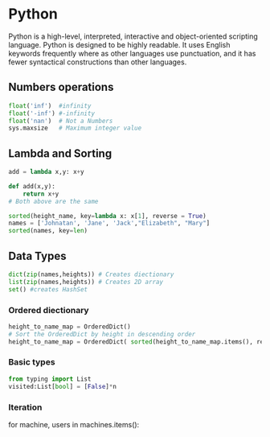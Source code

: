 # Python

Python is a high-level, interpreted, interactive and object-oriented scripting language. Python is designed to be highly readable. It uses English keywords frequently where as other languages use punctuation, and it has fewer syntactical constructions than other languages.

## Numbers operations 

```python
float('inf')  #infinity
float('-inf') #-infinity
float('nan')  # Not a Numbers
sys.maxsize   # Maximum integer value
```

## Lambda and Sorting 

```python
add = lambda x,y: x+y

def add(x,y):
    return x+y
# Both above are the same

sorted(height_name, key=lambda x: x[1], reverse = True)
names = ['Johnatan', 'Jane', 'Jack',"Elizabeth", "Mary"]
sorted(names, key=len) 

```

## Data Types

```python
dict(zip(names,heights)) # Creates diectionary
list(zip(names,heights)) # Creates 2D array
set() #creates HashSet

```
### Ordered diectionary

```python
height_to_name_map = OrderedDict()
# Sort the OrderedDict by height in descending order
height_to_name_map = OrderedDict( sorted(height_to_name_map.items(), reverse=True))
```

### Basic types 

 ```python
from typing import List
visited:List[bool] = [False]*n
``` 


### Iteration 

for machine, users in machines.items():

